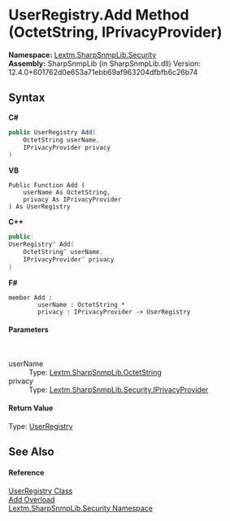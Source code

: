 # UserRegistry.Add Method (OctetString, IPrivacyProvider)
 

**Namespace:**&nbsp;<a href="N_Lextm_SharpSnmpLib_Security">Lextm.SharpSnmpLib.Security</a><br />**Assembly:**&nbsp;SharpSnmpLib (in SharpSnmpLib.dll) Version: 12.4.0+601762d0e653a71ebb69af963204dfbfb6c26b74

## Syntax

**C#**<br />
``` C#
public UserRegistry Add(
	OctetString userName,
	IPrivacyProvider privacy
)
```

**VB**<br />
``` VB
Public Function Add ( 
	userName As OctetString,
	privacy As IPrivacyProvider
) As UserRegistry
```

**C++**<br />
``` C++
public:
UserRegistry^ Add(
	OctetString^ userName, 
	IPrivacyProvider^ privacy
)
```

**F#**<br />
``` F#
member Add : 
        userName : OctetString * 
        privacy : IPrivacyProvider -> UserRegistry 

```


#### Parameters
&nbsp;<dl><dt>userName</dt><dd>Type: <a href="T_Lextm_SharpSnmpLib_OctetString">Lextm.SharpSnmpLib.OctetString</a><br /></dd><dt>privacy</dt><dd>Type: <a href="T_Lextm_SharpSnmpLib_Security_IPrivacyProvider">Lextm.SharpSnmpLib.Security.IPrivacyProvider</a><br /></dd></dl>

#### Return Value
Type: <a href="T_Lextm_SharpSnmpLib_Security_UserRegistry">UserRegistry</a>

## See Also


#### Reference
<a href="T_Lextm_SharpSnmpLib_Security_UserRegistry">UserRegistry Class</a><br /><a href="Overload_Lextm_SharpSnmpLib_Security_UserRegistry_Add">Add Overload</a><br /><a href="N_Lextm_SharpSnmpLib_Security">Lextm.SharpSnmpLib.Security Namespace</a><br />